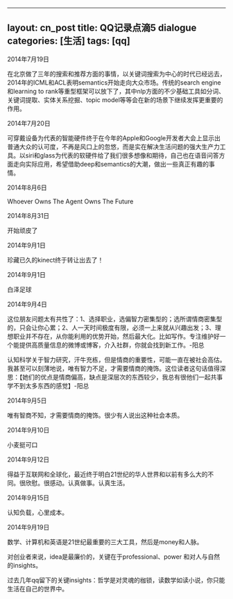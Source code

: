 -------------
layout: cn_post
title: QQ记录点滴5 dialogue
categories: [生活]
tags: [qq]
---

2014年7月19日

在北京做了三年的搜索和推荐方面的事情，以关键词搜索为中心的时代已经远去，2014年的ICML和ACL表明semantics开始走向大众市场。传统的search engine和learning to rank等重型框架可以放下了，其中nlp方面的不少基础工具如分词、关键词提取、实体关系挖掘、topic model等等会在新的场景下继续发挥更重要的作用。

2014年7月20日

可穿戴设备为代表的智能硬件终于在今年的Apple和Google开发者大会上显示出普通大众的认可度，不再是风口上的忽悠，而是实在解决生活问题的强大生产力工具。以siri和glass为代表的软硬件给了我们很多想像和期待，自己也在语音问答方面走向实际应用，希望借助deep和semantics的大潮，做出一些真正有趣的事情。

2014年8月6日

Whoever Owns The Agent Owns The Future

2014年8月31日

开始顽皮了

2014年9月1日

珍藏已久的kinect终于转让出去了！

2014年9月1日

白泽足球

2014年9月4日

这位朋友问题太有共性了：1、选择职业，选偏智力密集型的；选所谓情商密集型的，只会让你心累；2、人一天时间极度有限，必须一上来就从兴趣出发；3、理想职业并不存在，从你能利用的优势开始，然后最大化。比如写作。专注维护好一个能提供高质量信息的微博或博客，介入社群，你就会找到新工作。-阳总

认知科学关于智力研究，汗牛充栋，但是情商的重要性，可能一直在被社会高估。我甚至可以刻薄地说，唯有智力不足，才需要情商的掩饰。这位读者这句话值得深思：【她们的优点是情商偏高，缺点是深层次的东西较少，我总有很他们一起共事学不到太多东西的感觉】-阳总

2014年9月5日

唯有智商不知，才需要情商的掩饰。很少有人说出这种社会本质。

2014年9月10日

小麦挺可口

2014年9月12日

得益于互联网和全球化，最近终于明白21世纪的华人世界和以前有多么大的不同。很欣慰。很感动。认真做事。认真生活。

2014年9月15日

认知负载，心里成本。

2014年9月19日

数学、计算机和英语是21世纪最重要的三大工具，然后是money和人脉。

对创业者来说，idea是最廉价的，关键在于professional、power 和对人与自然的insights。

过去几年qq留下的关键insights：哲学是对灵魂的枷锁，读数学如读小说，你只能生活在自己的世界中。


